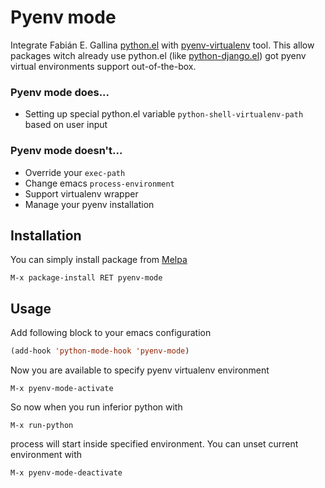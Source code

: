 # Pyenv mode

Integrate Fabián E. Gallina [python.el][1] with [pyenv-virtualenv][2]
tool. This allow packages witch already use python.el (like
[python-django.el][3]) got pyenv virtual environments support
out-of-the-box.

### Pyenv mode does...

* Setting up special python.el variable `python-shell-virtualenv-path`
  based on user input

### Pyenv mode doesn't...

* Override your `exec-path`
* Change emacs `process-environment`
* Support virtualenv wrapper
* Manage your pyenv installation

## Installation

You can simply install package from [Melpa][4]

    M-x package-install RET pyenv-mode

## Usage

Add following block to your emacs configuration

```lisp
(add-hook 'python-mode-hook 'pyenv-mode)
```

Now you are available to specify pyenv virtualenv environment

    M-x pyenv-mode-activate

So now when you run inferior python with

    M-x run-python

process will start inside specified environment. You can unset current
environment with

    M-x pyenv-mode-deactivate

[1]: http://repo.or.cz/w/emacs.git/blob_plain/master:/lisp/progmodes/python.el
[2]: https://github.com/yyuu/pyenv-virtualenv
[3]: https://github.com/fgallina/python-django.el
[4]: http://melpa.milkbox.net
